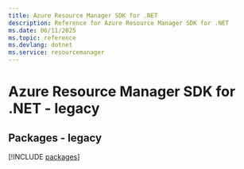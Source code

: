 ```yaml
---
title: Azure Resource Manager SDK for .NET
description: Reference for Azure Resource Manager SDK for .NET
ms.date: 06/11/2025
ms.topic: reference
ms.devlang: dotnet
ms.service: resourcemanager
---
```

# Azure Resource Manager SDK for .NET - legacy
## Packages - legacy
[!INCLUDE [packages](resource-manager-index.md)]